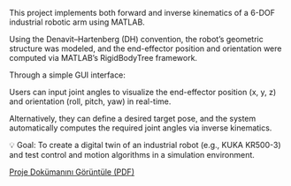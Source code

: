 This project implements both forward and inverse kinematics of a 6-DOF industrial robotic arm using MATLAB.

Using the Denavit–Hartenberg (DH) convention, the robot’s geometric structure was modeled, and the end-effector position and orientation were computed via MATLAB’s RigidBodyTree framework.

Through a simple GUI interface:

Users can input joint angles to visualize the end-effector position (x, y, z) and orientation (roll, pitch, yaw) in real-time.

Alternatively, they can define a desired target pose, and the system automatically computes the required joint angles via inverse kinematics.


💡 Goal: To create a digital twin of an industrial robot (e.g., KUKA KR500-3) and test control and motion algorithms in a simulation environment.

[Proje Dokümanını Görüntüle (PDF)](./Rapor.pdf)
